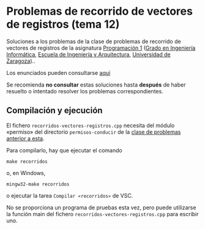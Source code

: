 # Problemas de recorrido de vectores de registros (tema 12)

Soluciones a los problemas de la clase de problemas de recorrido de vectores de registros de la asignatura [Programación 1](https://github.com/prog1-eina) ([Grado en Ingeniería Informática](https://webdiis.unizar.es/~silarri/coordinadorGrado/), [Escuela de Ingeniería y Arquitectura](https://eina.unizar.es/), [Universidad de Zaragoza](https://www.unizar.es/))..

Los enunciados pueden consultarse [aquí](https://miguel-latre.github.io/transparencias/pbs-tema-12-recorridos-de-vectores.pdf)

Se recomienda **no consultar** estas soluciones hasta **después** de haber resuelto o intentado resolver los  problemas correspondientes.

## Compilación y ejecución

El fichero `recorridos-vectores-registros.cpp` necesita del módulo «permiso»
del directorio `permisos-conducir` de la [clase de problemas anterior a esta](https://miguel-latre.github.io/transparencias/pbs-tema-11-registros.pdf).

Para compilarlo, hay que ejecutar el comando

    make recorridos

o, en Windows,

    mingw32-make recorridos

o ejecutar la tarea ``Compilar «recorridos»`` de VSC.

No se proporciona un programa de pruebas esta vez, pero puede utilizarse la función main del fichero `recorridos-vectores-registros.cpp` para escribir uno.
